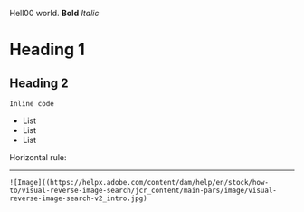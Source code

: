 Hell00 world.
**Bold**
*Italic*
# Heading 1
## Heading 2

`Inline code`
* List
* List
* List

Horizontal rule:

---

```
![Image]((https://helpx.adobe.com/content/dam/help/en/stock/how-to/visual-reverse-image-search/jcr_content/main-pars/image/visual-reverse-image-search-v2_intro.jpg)
